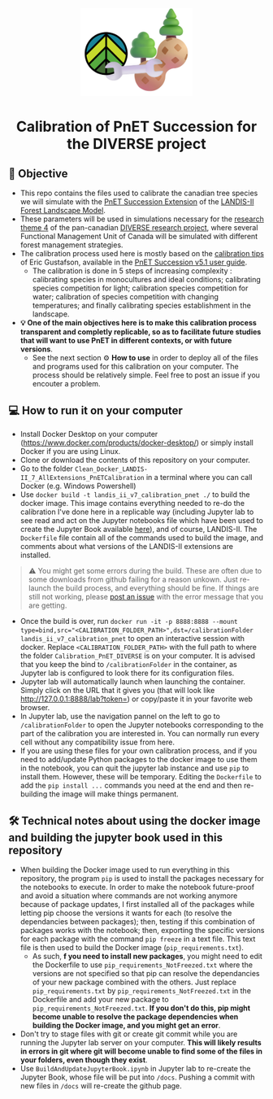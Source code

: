 <p align="center"><img src="./DIVERSE_PnET_Calibration_Logo.png" width="220"></p>

<h1 align="center">Calibration of PnET Succession for the <a src="https://diverseproject.uqo.ca">DIVERSE project</a></h1>

## 🎯 Objective

- This repo contains the files used to calibrate the canadian tree species we will simulate with the [PnET Succession Extension](https://github.com/LANDIS-II-Foundation/Extension-PnET-Succession) of the [LANDIS-II Forest Landscape Model](https://www.landis-ii.org/).
- These parameters will be used in simulations necessary for the [research theme 4](https://diverseproject.uqo.ca/theme-4-evaluation-various-forest-management-approaches/) of the pan-canadian [DIVERSE research project](https://diverseproject.uqo.ca), where several Functional Management Unit of Canada will be simulated with different forest management strategies.
- The calibration process used here is mostly based on the [calibration tips](https://research.fs.usda.gov/about/people/gustafson) of Eric Gustafson, available in the [PnET Succession v5.1 user guide](https://github.com/LANDIS-II-Foundation/Extension-PnET-Succession/blob/master/deploy/docs/LANDIS-II%20PnET-Succession%20v5.1%20User%20Guide.pdf).
    - The calibration is done in 5 steps of increasing complexity : calibrating species in monocultures and ideal conditions; calibrating species competition for light; calibration species competition for water; calibration of species competition with changing temperatures; and finally calibrating species establishment in the landscape.
- **💡 One of the main objectives here is to make this calibration process transparent and completly replicable, so as to facilitate future studies that will want to use PnET in different contexts, or with future versions**.
    - See the next section ⚙ **How to use** in order to deploy all of the files and programs used for this calibration on your computer. The process should be relatively simple. Feel free to post an issue if you encouter a problem.

## 💻 How to run it on your computer

- Install Docker Desktop on your computer (https://www.docker.com/products/docker-desktop/) or simply install Docker if you are using Linux.
- Clone or download the contents of this repository on your computer.
- Go to the folder `Clean_Docker_LANDIS-II_7_AllExtensions_PnETCalibration` in a terminal where you can call Docker (e.g. Windows Powershell)
- Use `docker build -t landis_ii_v7_calibration_pnet ./` to build the docker image. This image contains everything needed to re-do the calibration I've done here in a replicable way (including Jupyter lab to see read and act on the Jupyter notebooks file which have been used to create the Jupyter Book available [here](https://klemet.github.io/Calibration_PnET_DIVERSE/)), and of course, LANDIS-II. The `Dockerfile` file contain all of the commands used to build the image, and comments about what versions of the LANDIS-II extensions are installed.
> ⚠️ You might get some errors during the build. These are often due to some downloads from github failing for a reason unkown. Just re-launch the build process, and everything should be fine. If things are still not working, please [post an issue](https://github.com/Klemet/Calibration_PnET_DIVERSE/issues) with the error message that you are getting.
- Once the build is over, run `docker run -it -p 8888:8888 --mount type=bind,src="<CALIBRATION_FOLDER_PATH>",dst=/calibrationFolder landis_ii_v7_calibration_pnet` to open an interactive session with docker. Replace `<CALIBRATION_FOLDER_PATH>` with the full path to where the folder `Calibration_PnET_DIVERSE` is on your computer. It is advised that you keep the bind to `/calibrationFolder` in the container, as Jupyter lab is configured to look there for its configuration files.
- Jupyter lab will automatically launch when launching the container. Simply click on the URL that it gives you (that will look like http://127.0.0.1:8888/lab?token=<LONG TOKEN>) or copy/paste it in your favorite web browser.
- In Jupyter lab, use the navigation pannel on the left to go to `/calibrationFolder` to open the Jupyter notebooks corresponding to the part of the calibration you are interested in. You can normally run every cell without any compatibility issue from here.
- If you are using these files for your own calibration process, and if you need to add/update Python packages to the docker image to use them in the notebook, you can quit the jupyter lab instance and use `pip` to install them. However, these will be temporary. Editing the `Dockerfile` to add the `pip install ...` commands you need at the end and then re-building the image will make things permanent.

## 🛠️ Technical notes about using the docker image and building the jupyter book used in this repository

- When building the Docker image used to run everything in this repository, the program `pip` is used to install the packages necessary for the notebooks to execute. In order to make the notebook future-proof and avoid a situation where commands are not working anymore because of package updates, I first installed all of the packages while letting pip choose the versions it wants for each (to resolve the dependancies between packages); then, testing if this combination of packages works with the notebook; then, exporting the specific versions for each package with the command `pip freeze` in a text file. This text file is then used to build the Docker image (`pip_requirements.txt`).
    - As such, **f you need to install new packages**, you might need to edit the Dockerfile to use `pip_requirements_NotFreezed.txt` where the versions are not specified so that pip can resolve the dependancies of your new package combined with the others. Just replace `pip_requirements.txt` by `pip_requirements_NotFreezed.txt` in the Dockerfile and add your new package to `pip_requirements_NotFreezed.txt`. **If you don't do this, pip might become unable to resolve the package dependencies when building the Docker image, and you might get an error**.
- Don't try to stage files with git or create git commit while you are running the Jupyter lab server on your computer. **This will likely results in errors in git where git will become unable to find some of the files in your folders, even though they exist**.
- Use `BuildAndUpdateJupyterBook.ipynb` in Jupyter lab to re-create the Jupyter Book, whose file will be put into `/docs`. Pushing a commit with new files in `/docs` will re-create the github page.
